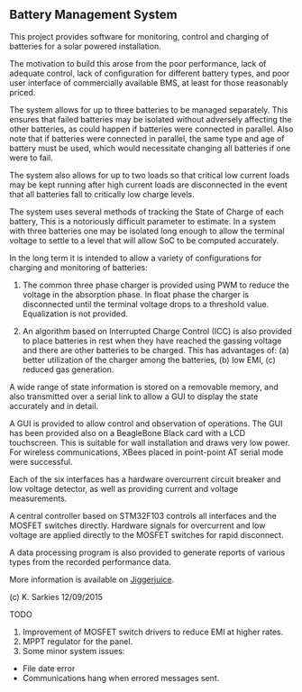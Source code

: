 Battery Management System
-------------------------

This project provides software for monitoring, control and charging of batteries
for a solar powered installation.

The motivation to build this arose from the poor performance, lack of
adequate control, lack of configuration for different battery types, and poor
user interface of commercially available BMS, at least for those reasonably
priced.

The system allows for up to three batteries to be managed separately. This
ensures that failed batteries may be isolated without adversely affecting the
other batteries, as could happen if batteries were connected in parallel. Also
note that if batteries were connected in parallel, the same type and age of
battery must be used, which would necessitate changing all batteries if one were
to fail.

The system also allows for up to two loads so that critical low current loads
may be kept running after high current loads are disconnected in the event
that all batteries fall to critically low charge levels.

The system uses several methods of tracking the State of Charge of each battery,
This is a notoriously difficult parameter to estimate. In a system with three
batteries one may be isolated long enough to allow the terminal voltage to
settle to a level that will allow SoC to be computed accurately.

In the long term it is intended to allow a variety of configurations for
charging and monitoring of batteries:

1. The common three phase charger is provided using PWM to reduce the voltage
   in the absorption phase. In float phase the charger is disconnected until the
   terminal voltage drops to a threshold value. Equalization is not provided.

2. An algorithm based on Interrupted Charge Control (ICC) is also provided to
   place batteries in rest when they have reached the gassing voltage and there
   are other batteries to be charged. This has advantages of:
   (a) better utilization of the charger among the batteries,
   (b) low EMI,
   (c) reduced gas generation.

A wide range of state information is stored on a removable memory, and also
transmitted over a serial link to allow a GUI to display the state accurately
and in detail.

A GUI is provided to allow control and observation of operations. The GUI has
been provided also on a BeagleBone Black card with a LCD touchscreen. This
is suitable for wall installation and draws very low power. For wireless
communications, XBees placed in point-point AT serial mode were successful.

Each of the six interfaces has a hardware overcurrent circuit breaker and low
voltage detector, as well as providing current and voltage measurements.

A central controller based on STM32F103 controls all interfaces and the MOSFET
switches directly. Hardware signals for overcurrent and low voltage are applied
directly to the MOSFET switches for rapid disconnect.

A data processing program is also provided to generate reports of various types
from the recorded performance data.

More information is available on [Jiggerjuice](http://www.jiggerjuice.info/electronics/projects/solarbms/solarbms-overview.html).

(c) K. Sarkies 12/09/2015

TODO

1. Improvement of MOSFET switch drivers to reduce EMI at higher rates.
2. MPPT regulator for the panel.
3. Some minor system issues:
* File date error
* Communications hang when errored messages sent.


